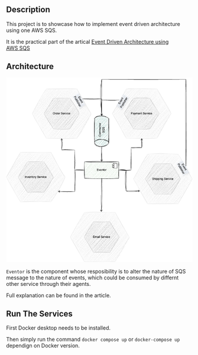 ## Description

This project is to showcase how to implement event driven architecture using one AWS SQS.

It is the practical part of the artical [Event Driven Architecture using AWS SQS]()

## Architecture

![SQS eventor Arch.](./assests/sqs-eventor.png "SQS eventor Arch.")

`Eventor` is the component whose resposibility is to alter the nature of SQS message to the nature of events, which could be consumed by differnt other service through their agents.

Full explanation can be found in the article.

## Run The Services

First Docker desktop needs to be installed.

Then simply run the command `docker compose up` or `docker-compose up` dependign on Docker version.
